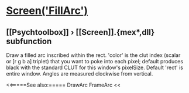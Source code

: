 # [Screen('FillArc')](Screen-FillArc) 
## [[Psychtoolbox]] &#8250; [[Screen]].{mex*,dll} subfunction


Draw a filled arc inscribed within the rect. 'color' is the clut index (scalar  
or [r g b a] triplet) that you want to poke into each pixel; default produces  
black with the standard CLUT for this window's pixelSize. Default 'rect' is  
entire window. Angles are measured clockwise from vertical.  


<<=====See also:=====
DrawArc FrameArc
<<